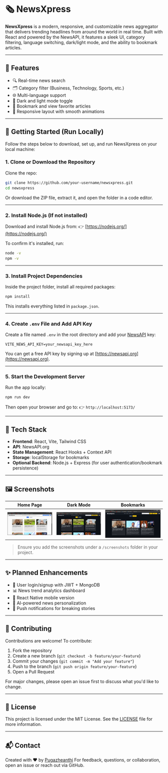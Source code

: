 # 🗞️ NewsXpress

**NewsXpress** is a modern, responsive, and customizable news aggregator that delivers trending headlines from around the world in real time. Built with React and powered by the NewsAPI, it features a sleek UI, category filtering, language switching, dark/light mode, and the ability to bookmark articles.

---

## 🚀 Features

* 🔍 Real-time news search
* 🗂️ Category filter (Business, Technology, Sports, etc.)
* 🌐 Multi-language support
* 🌃 Dark and light mode toggle
* 💾 Bookmark and view favorite articles
* 📱 Responsive layout with smooth animations

---

## 🔧 Getting Started (Run Locally)

Follow the steps below to download, set up, and run NewsXpress on your local machine:

### 1. Clone or Download the Repository

Clone the repo:

```bash
git clone https://github.com/your-username/newsxpress.git
cd newsxpress
```

Or download the ZIP file, extract it, and open the folder in a code editor.

---

### 2. Install Node.js (If not installed)

Download and install Node.js from:
👉 [https://nodejs.org/](https://nodejs.org/)

To confirm it's installed, run:

```bash
node -v
npm -v
```

---

### 3. Install Project Dependencies

Inside the project folder, install all required packages:

```bash
npm install
```

This installs everything listed in `package.json`.

---

### 4. Create `.env` File and Add API Key

Create a file named `.env` in the root directory and add your [NewsAPI](https://newsapi.org/) key:

```env
VITE_NEWS_API_KEY=your_newsapi_key_here
```

You can get a free API key by signing up at [https://newsapi.org](https://newsapi.org).

---

### 5. Start the Development Server

Run the app locally:

```bash
npm run dev
```

Then open your browser and go to:
👉 `http://localhost:5173/`

---

## 💠 Tech Stack

* **Frontend**: React, Vite, Tailwind CSS
* **API**: NewsAPI.org
* **State Management**: React Hooks + Context API
* **Storage**: localStorage for bookmarks
* **Optional Backend**: Node.js + Express (for user authentication/bookmark persistence)

---

## 🖼️ Screenshots

| Home Page                       | Dark Mode                       | Bookmarks                               |
| ------------------------------- | ------------------------------- | --------------------------------------- |
| ![Home](./screenshots/home.png) | ![Dark](./screenshots/dark.png) | ![Bookmark](./screenshots/bookmark.png) |

> Ensure you add the screenshots under a `/screenshots` folder in your project.

---

## ✨ Planned Enhancements

* 🔐 User login/signup with JWT + MongoDB
* 📊 News trend analytics dashboard
* 📱 React Native mobile version
* 🧠 AI-powered news personalization
* 🔔 Push notifications for breaking stories

---

## 🤝 Contributing

Contributions are welcome!
To contribute:

1. Fork the repository
2. Create a new branch (`git checkout -b feature/your-feature`)
3. Commit your changes (`git commit -m "Add your feature"`)
4. Push to the branch (`git push origin feature/your-feature`)
5. Open a Pull Request

For major changes, please open an issue first to discuss what you'd like to change.

---

## 📄 License

This project is licensed under the MIT License.
See the [LICENSE](LICENSE) file for more information.

---

## 📬 Contact

Created with ❤️ by [Pugazheanthi](https://github.com/your-username)
For feedback, questions, or collaboration, open an issue or reach out via GitHub.
